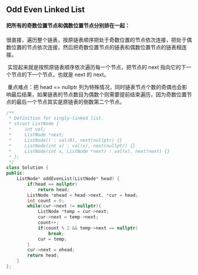 ## Odd Even Linked List

#### 把所有的奇数位置节点和偶数位置节点分别排在一起：

​		很直接，遍历整个链表，按原链表顺序把处于奇数位置的节点依次连接，把处于偶数位置的节点依次连接，然后把奇数位置节点的链表和偶数位置节点的链表相连接。

​		实现起来就是按照原链表顺序依次遍历每一个节点，把节点的 next 指向它的下一个节点的下一个节点，也就是 next 的 next。

​		重点难点：把 head == nullptr 列为特殊情况，同时链表节点个数的奇偶也会影响最后结果，如果链表的节点数目为偶数个则需要提前结束遍历，因为奇数位置节点的最后一个节点其实是原链表的倒数第二个节点。

```c++
/**
 * Definition for singly-linked list.
 * struct ListNode {
 *     int val;
 *     ListNode *next;
 *     ListNode() : val(0), next(nullptr) {}
 *     ListNode(int x) : val(x), next(nullptr) {}
 *     ListNode(int x, ListNode *next) : val(x), next(next) {}
 * };
 */
class Solution {
public:
    ListNode* oddEvenList(ListNode* head) {
        if(head == nullptr)
            return head;
        ListNode *ohead = head->next, *cur = head;
        int count = 0;
        while(cur->next != nullptr){
            ListNode *temp = cur->next;
            cur->next = temp->next;
            count++;
            if(count % 2 && temp->next == nullptr)
                break;
            cur = temp;
        }
        cur->next = ohead;
        return head;
    }
};
```

